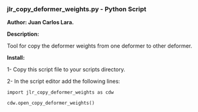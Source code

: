
### jlr_copy_deformer_weights.py - Python Script
**Author: Juan Carlos Lara.**

**Description:**

Tool for copy the deformer weights from one deformer to other deformer.

**Install:**

1- Copy this script file to your scripts directory.

2- In the script editor add the following lines:

    import jlr_copy_deformer_weights as cdw
    
    cdw.open_copy_deformer_weights()